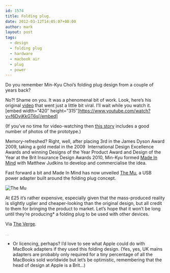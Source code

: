 ```yaml
---
id: 1574
title: Folding plug.
date: 2012-03-12T14:05:07+00:00
author: mark
layout: post
tags:
  - design
  - folding plug
  - hardware
  - macbook air
  - plug
  - power
---
```

Do you remember Min-Kyu Choi&#8217;s folding plug design from a couple of years back?

No?! Shame on you. It was a phenomenal bit of work. Look, here&#8217;s his original [video](http://www.youtube.com/watch?v=f6DvjKkGT6s) that went just a little bit viral. I&#8217;ll wait while you watch it. [embed width=&#8221;420&#8243; height=&#8221;315&#8243;]https://www.youtube.com/watch?v=f6DvjKkGT6s[/embed] 

(If you&#8217;ve no time for video-watching then [this story](http://www.iconeye.com/news/rca-student-radically-improves-the-uk-plug) includes a good number of photos of the prototype.)

Memory-refreshed? Right, well, after placing 3rd in the James Dyson Award 2009, taking a gold medal in the 2009  International Design Excellence Awards and winning Designs of the Year Product Award and Design of the Year at the Brit Insurance Design Awards 2010, Min-Kyu formed [Made In Mind](http://www.madeinmind.co.uk/) with Matthew Judkins to develop and commercialise the idea.

Fast forward a bit and Made In Mind has now unveiled [The Mu](https://www.themu.co.uk/), a USB power adapter built around the folding plug concept.

<img class="aligncenter size-full wp-image-1642" title="The Mu" src="/images/fromwp/2012/03/themu.jpg" alt="The Mu" width="500" height="300" srcset="/images/fromwp/2012/03/themu.jpg 500w, /images/fromwp/2012/03/themu-300x180.jpg 300w" sizes="(max-width: 500px) 100vw, 500px" />

At £25 it&#8217;s rather expensive, especially given that the mass-produced reality is slightly uglier and cheaper-looking than the original design, but all credit to them for bringing the product to market. Let&#8217;s hope that it won&#8217;t be long until they&#8217;re producing* a folding plug to be used with other devices.

Via [The Verge](http://www.theverge.com/2012/2/24/2821086/uk-folding-plug-shipping-february-28).

<span style="color: #c0c0c0;">&#8230;</span>

* Or licencing, perhaps? I&#8217;d love to see what Apple could do with MacBook adapters if they used this folding design. (Yes, yes, UK mains adapters are probably only required for a tiny percentage of all the MacBooks sold worldwide but let&#8217;s be optimistic, remembering that the head of design at Apple is a Brit&#8230;)